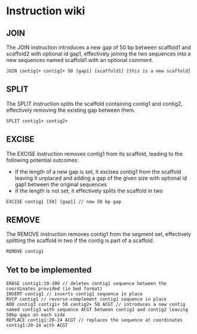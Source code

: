 # Instruction wiki

## JOIN

The JOIN instruction introduces a new gap of 50 bp between scaffold1 and scaffold2 with optional id gap1, effectively joining the two sequences into a new sequences named scaffold1 with an optional comment.

```
JOIN contig1+ contig2+ 50 [gap1] [scaffold1] [this is a new scaffold]
```

## SPLIT

The SPLIT instruction splits the scaffold containing contig1 and contig2, effectively removing the existing gap between them.

```
SPLIT contig1+ contig2+
```

## EXCISE
The EXCISE instruction removes contig1 from its scaffold, leading to the following potential outcomes:
- If the length of a new gap is set, it excises contig1 from the scaffold leaving it unplaced and adding a gap of the given size with optional id gap1 between the original sequences
- if the length is not set, it effectively splits the scaffold in two

```
EXCISE contig1 [50] [gap1] // new 50 bp gap
```

## REMOVE
The REMOVE instruction removes contig1 from the segment set, effectively splitting the scaffold in two if the contig is part of a scaffold.

```
REMOVE contig1
```

## Yet to be implemented

```
ERASE contig1:10-100 // deletes contig1 sequence between the coordinates provided (in bed format)
INVERT contig1 // inverts contig1 sequence in place
RVCP contig1 // reverse-complement contig1 sequence in place
ADD contig3 contig1+ 50 contig2+ 50 ACGT // introduces a new contig named contig3 with sequence ACGT between contig1 and contig2 leaving 50bp gaps on each side
REPLACE contig1:20-24 ACGT // replaces the sequence at coordinates contig1:20-24 with ACGT
```
